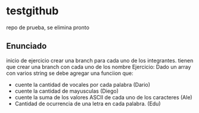 # testgithub
repo de prueba, se elimina pronto

## Enunciado
inicio de ejercicio
crear una branch para cada uno de los integrantes. tienen que crear una branch con cada uno de los nombre 
Ejercicio: Dado un array con varios string se debe agregar una funciion que:
* cuente la cantidad de vocales por cada palabra (Dario)
* cuente la cantidad de mayusculas (Diego)
* cuente la suma de los valores ASCII de cada uno de los caracteres (Ale)
* Cantidad de ocurrencia de una letra en cada palabra. (Edu)
